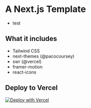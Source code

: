 # A Next.js Template
- test
## What it includes

- Tailwind CSS
- next-themes (@pacocoursey)
- swr (@vercel)
- framer-motion
- react-icons

## Deploy to Vercel

[![Deploy with Vercel](https://vercel.com/button)](https://vercel.com/new/git/external?repository-url=https%3A%2F%2Fgithub.com%2Feilla1%2Fnext-starter)
